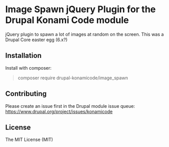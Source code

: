 Image Spawn jQuery Plugin for the Drupal Konami Code module
=========

jQuery plugin to spawn a lot of images at random on the screen. This was a Drupal Core easter egg (6.x?)

Installation
------------
Install with composer:

> composer require drupal-konamicode/image_spawn

Contributing
------------
Please create an issue first in the Drupal module issue queue: https://www.drupal.org/project/issues/konamicode

License
------------
The MIT License (MIT)
